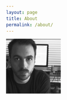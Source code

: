 ```yaml
---
layout: page
title: About
permalink: /about/
---
```


<img class="pull-right headshot" src="/assets/images/headshot4.png" width="150px" />
